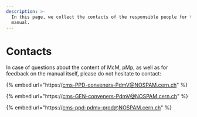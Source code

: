 ```yaml
---
description: >-
  In this page, we collect the contacts of the responsible people for this
  manual.
---
```


# Contacts

In case of questions about the content of McM, pMp, as well as for feedback on the manual itself, please do not hesitate to contact:

{% embed url="https://cms-PPD-conveners-PdmV@NOSPAM.cern.ch" %}

{% embed url="https://cms-GEN-conveners-PdmV@NOSPAM.cern.ch" %}

{% embed url="https://cms-ppd-pdmv-prod@NOSPAM.cern.ch" %}

